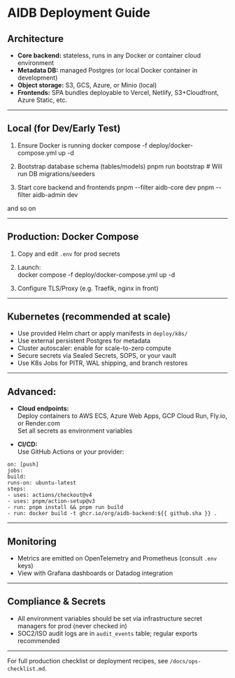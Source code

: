 # AIDB Deployment Guide

## Architecture

- **Core backend:** stateless, runs in any Docker or container cloud environment
- **Metadata DB:** managed Postgres (or local Docker container in development)
- **Object storage:** S3, GCS, Azure, or Minio (local)
- **Frontends:** SPA bundles deployable to Vercel, Netlify, S3+Cloudfront, Azure Static, etc.

---

## Local (for Dev/Early Test)

1. Ensure Docker is running
   docker compose -f deploy/docker-compose.yml up -d

2. Bootstrap database schema (tables/models)
   pnpm run bootstrap # Will run DB migrations/seeders

3. Start core backend and frontends
   pnpm --filter aidb-core dev
   pnpm --filter aidb-admin dev

and so on

---

## Production: Docker Compose

1. Copy and edit `.env` for prod secrets
2. Launch:  
   docker compose -f deploy/docker-compose.yml up -d

3. Configure TLS/Proxy (e.g. Traefik, nginx in front)

---

## Kubernetes (recommended at scale)

- Use provided Helm chart or apply manifests in `deploy/k8s/`
- Use external persistent Postgres for metadata
- Cluster autoscaler: enable for scale-to-zero compute
- Secure secrets via Sealed Secrets, SOPS, or your vault
- Use K8s Jobs for PITR, WAL shipping, and branch restores

---

## Advanced:

- **Cloud endpoints:**  
  Deploy containers to AWS ECS, Azure Web Apps, GCP Cloud Run, Fly.io, or Render.com  
  Set all secrets as environment variables

- **CI/CD:**  
  Use GitHub Actions or your provider:

```name: Build and Deploy
on: [push]
jobs:
build:
runs-on: ubuntu-latest
steps:
- uses: actions/checkout@v4
- uses: pnpm/action-setup@v3
- run: pnpm install && pnpm run build
- run: docker build -t ghcr.io/org/aidb-backend:${{ github.sha }} .
```

---

## Monitoring

- Metrics are emitted on OpenTelemetry and Prometheus (consult `.env` keys)
- View with Grafana dashboards or Datadog integration

---

## Compliance & Secrets

- All environment variables should be set via infrastructure secret managers for prod (never checked in)
- SOC2/ISO audit logs are in `audit_events` table; regular exports recommended

---

For full production checklist or deployment recipes, see `/docs/ops-checklist.md`.
